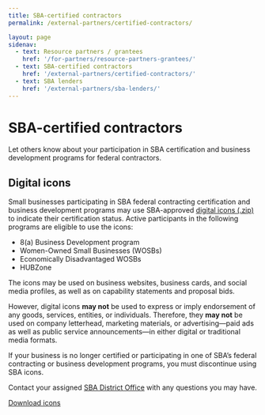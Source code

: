 ```yaml
---
title: SBA-certified contractors
permalink: /external-partners/certified-contractors/

layout: page
sidenav:
  - text: Resource partners / grantees
    href: '/for-partners/resource-partners-grantees/'
  - text: SBA-certified contractors
    href: '/external-partners/certified-contractors/'
  - text: SBA lenders
    href: '/external-partners/sba-lenders/'
---
```



# SBA-certified contractors

Let others know about your participation in SBA certification and business development programs for federal contractors.



## Digital icons

Small businesses participating in SBA federal contracting certification and business development programs may use SBA-approved <a href="{{ site.baseurl }}/assets/sba/resource-partners/decals-and-icons.zip">digital icons (.zip)</a> to indicate their certification status. Active participants in the following programs are eligible to use the icons:

<ul>
<li>8(a) Business Development program</li>
<li>Women-Owned Small Businesses (WOSBs)</li>
<li>Economically Disadvantaged WOSBs</li>
<li>HUBZone</li>

</ul>

The icons may be used on business websites, business cards, and social media profiles, as well as on capability statements and proposal bids.

However, digital icons <strong>may not</strong> be used to express or imply endorsement of any goods, services, entities, or individuals. Therefore, they <strong>may not</strong> be used on company letterhead, marketing materials, or advertising—paid ads as well as public service announcements—in either digital or traditional media formats.

If your business is no longer certified or participating in one of SBA’s federal contracting or business development programs, you must discontinue using SBA icons.

Contact your assigned <a href="https://www.sba.gov/local-assistance">SBA District Office</a> with any questions you may have.


<a class="usa-button" href="{{ site.baseurl }}/assets/sba/resource-partners/decals-and-icons.zip">Download icons</a>



